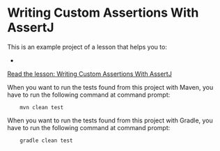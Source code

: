 # Writing Custom Assertions With AssertJ

This is an example project of a lesson that helps you to:

*

[Read the lesson: Writing Custom Assertions With AssertJ](https://www.cleantestautomation.com/lessons/writing-custom-assertions-with-assertj)

When you want to run the tests found from this project with Maven, you have to run the
following command at command prompt:

        mvn clean test

When you want to run the tests found from this project with Gradle, you have to run the
following command at command prompt: 

        gradle clean test
